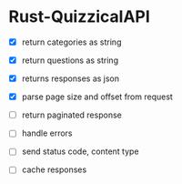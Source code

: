 # Rust-QuizzicalAPI

- [x] return categories as string
- [x] return questions as string
- [x] returns responses as json
- [x] parse page size and offset from request
- [ ] return paginated response
- [ ] handle errors
- [ ] send status code, content type
- [ ] cache responses

